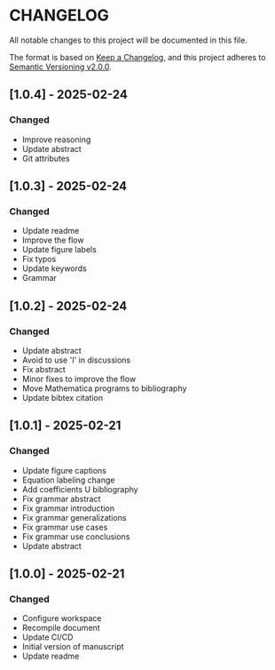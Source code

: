 # CHANGELOG

All notable changes to this project will be documented in this file.

The format is based on [Keep a Changelog](https://keepachangelog.com/en/1.0.0/),
and this project adheres to [Semantic Versioning v2.0.0](https://semver.org/spec/v2.0.0.html).

## [1.0.4] - 2025-02-24

### Changed

- Improve reasoning
- Update abstract
- Git attributes

## [1.0.3] - 2025-02-24

### Changed

- Update readme
- Improve the flow
- Update figure labels
- Fix typos
- Update keywords
- Grammar

## [1.0.2] - 2025-02-24

### Changed

- Update abstract
- Avoid to use 'I' in discussions
- Fix abstract
- Minor fixes to improve the flow
- Move Mathematica programs to bibliography
- Update bibtex citation

## [1.0.1] - 2025-02-21

### Changed

- Update figure captions
- Equation labeling change
- Add coefficients U bibliography
- Fix grammar abstract
- Fix grammar introduction
- Fix grammar generalizations
- Fix grammar use cases
- Fix grammar use conclusions
- Update abstract

## [1.0.0] - 2025-02-21

### Changed

- Configure workspace
- Recompile document
- Update CI/CD
- Initial version of manuscript
- Update readme
